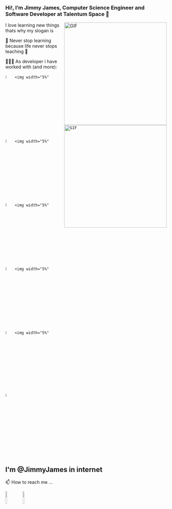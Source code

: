 ### Hi!, I’m Jimmy James, Computer Science Engineer and Software Developer at Talentum Space 👋
<img align="right" alt="GIF" src="https://octodex.github.com/images/jetpacktocat.png" width="320" height="320"/>

I love learning new things thats why my slogan is

📖 Never stop learning because life never stops teaching 📖

👩🏻‍💻 As developer i have worked with (and more):
 <code>
 <img align="right" alt="GIF" src="https://octodex.github.com/images/jetpacktocat.png" width="320" height="320"/>
 <img width="5%" src="https://img.icons8.com/color/48/000000/python--v1.png"></code> <code><img width="5%"
 <img width="5%" src="https://img.icons8.com/fluent/48/000000/mysql-logo.png"></code> <code><img width="5%"
 <img width="5%" src="https://img.icons8.com/color/48/000000/c-plus-plus-logo.png"></code> <code><img width="5%"
 <img width="5%" src="https://img.icons8.com/color/48/000000/c-programming.png"></code> <code><img width="5%"
 <img width="5%" src="https://img.icons8.com/color/48/000000/c-sharp-logo-2.png"></code> <code><img width="5%"
 <img width="5%" src="https://img.icons8.com/color/48/000000/html-5--v1.png"></code> 
 </code>
 
 ## I'm @JimmyJames in internet
 
 📫 How to reach me ...
 
<code><a href="https://www.linkedin.com/in/jimmyjameslm/"><img width="10%" src="https://www.vectorlogo.zone/logos/linkedin/linkedin-ar21.svg"></a></code>
<code><a href="https://www.youtube.com/jimmyjameslm"><img width="10%" src="https://www.vectorlogo.zone/logos/youtube/youtube-ar21.svg"></a></code>

<!---
JimmyJames404/JimmyJames404 is a ✨ special ✨ repository because its `README.md` (this file) appears on your GitHub profile.
You can click the Preview link to take a look at your changes.
--->
